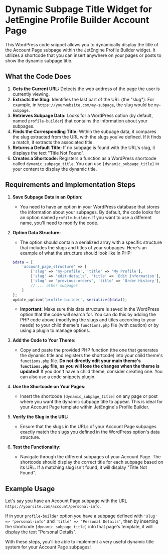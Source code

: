 # Dynamic Subpage Title Widget for JetEngine Profile Builder Account Page

This WordPress code snippet allows you to dynamically display the title of the Account Page subpage within the JetEngine Profile Builder widget. It utilizes a shortcode that you can insert anywhere on your pages or posts to show the dynamic subpage title.

## What the Code Does

1.  **Gets the Current URL:** Detects the web address of the page the user is currently viewing.
2.  **Extracts the Slug:** Identifies the last part of the URL (the "slug"). For example, in `https://yourwebsite.com/my-subpage`, the slug would be `my-subpage`.
3.  **Retrieves Subpage Data:** Looks for a WordPress option (by default, named `profile-builder`) that contains the information about your subpages.
4.  **Finds the Corresponding Title:** Within the subpage data, it compares the slug extracted from the URL with the slugs you've defined. If it finds a match, it extracts the associated title.
5.  **Returns a Default Title:** If no subpage is found with the URL's slug, it displays the text "Title Not Found".
6.  **Creates a Shortcode:** Registers a function as a WordPress shortcode called `dynamic_subpage_title`. You can use `[dynamic_subpage_title]` in your content to display the dynamic title.

## Requirements and Implementation Steps

1.  **Save Subpage Data in an Option:**
    * You need to have an option in your WordPress database that stores the information about your subpages. By default, the code looks for an option named `profile-builder`. If you want to use a different name, you'll need to modify the code.
2.  **Option Data Structure:**
    * The option should contain a serialized array with a specific structure that includes the slugs and titles of your subpages. Here's an example of what the structure should look like in PHP:

    ```php
    $data = [
        'account_page_structure' => [
            ['slug' => 'my-profile', 'title' => 'My Profile'],
            ['slug' => 'edit-details', 'title' => 'Edit Information'],
            ['slug' => 'previous-orders', 'title' => 'Order History'],
            // ... other subpages
        ]
    ];
    update_option('profile-builder', serialize($data));
    ```

    * **Important:** Make sure this data structure is saved in the WordPress option that the code will search for. You can do this by adding the PHP code above (modifying the slugs and titles according to your needs) to your child theme's `functions.php` file (with caution) or by using a plugin to manage options.
3.  **Add the Code to Your Theme:**
    * Copy and paste the provided PHP function (the one that generates the dynamic title and registers the shortcode) into your child theme's `functions.php` file. **Do not directly edit your main theme's `functions.php` file, as you will lose the changes when the theme is updated!** If you don't have a child theme, consider creating one. You can also use a code snippets plugin.
4.  **Use the Shortcode on Your Pages:**
    * Insert the shortcode `[dynamic_subpage_title]` on any page or post where you want the dynamic subpage title to appear. This is ideal for your Account Page template within JetEngine's Profile Builder.
5.  **Verify the Slug in the URL:**
    * Ensure that the slugs in the URLs of your Account Page subpages exactly match the slugs you defined in the WordPress option's data structure.
6.  **Test the Functionality:**
    * Navigate through the different subpages of your Account Page. The shortcode should display the correct title for each subpage based on its URL. If a matching slug isn't found, it will display "Title Not Found".

## Example Usage

Let's say you have an Account Page subpage with the URL `https://yoursite.com/account/personal-info`.

If in your `profile-builder` option you have a subpage defined with `'slug' => 'personal-info'` and `'title' => 'Personal Details'`, then by inserting the shortcode `[dynamic_subpage_title]` into that page's template, it will display the text "Personal Details".

With these steps, you'll be able to implement a very useful dynamic title system for your Account Page subpages!
